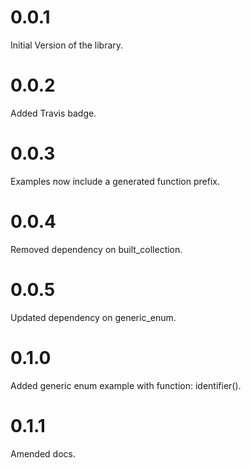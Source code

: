 # 0.0.1

Initial Version of the library.

# 0.0.2

Added Travis badge.

# 0.0.3

Examples now include a generated function prefix.

# 0.0.4

Removed dependency on built_collection.

# 0.0.5

Updated dependency on generic_enum.

# 0.1.0

Added generic enum example with function: identifier().

# 0.1.1

Amended docs.
